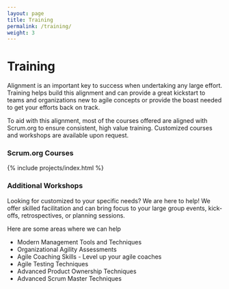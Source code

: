 ```yaml
---
layout: page
title: Training
permalink: /training/
weight: 3
---
```


# **Training**

Alignment is an important key to success when undertaking any large effort. Training helps build this alignment and can provide a great kickstart to teams and organizations new to agile concepts or provide the boast needed to get your efforts back on track.

To aid with this alignment, most of the courses offered are aligned with Scrum.org to ensure consistent, high value training. Customized courses and workshops are available upon request.

### **Scrum.org Courses**
{% include projects/index.html %}

### **Additional Workshops**

Looking for customized to your specific needs? We are here to help! We offer skilled facilitation and can bring focus to your large group events, kick-offs, retrospectives, or planning sessions.

Here are some areas where we can help
* Modern Management Tools and Techniques
* Organizational Agility Assessments
* Agile Coaching Skills - Level up your agile coaches
* Agile Testing Techniques
* Advanced Product Ownership Techniques 
* Advanced Scrum Master Techniques